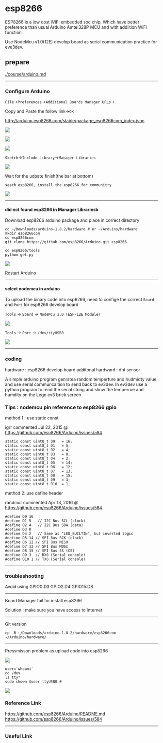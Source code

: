 # esp8266

ESP8266 is a low cost WiFi embedded soc chip. Which have better preference than usual Arduino Amtel328P MCU and with addiition WiFi function.

Use NodeMcu v1.0(12E) develop board as serial communication practice for eve3dev.

## prepare

[./course/arduino.md](./arduino.md) 

***
    
### Configure Arduino

`File`->`Preferences`->`Additional Boards Manager URLs`->

Copy and Paste the follow link->`OK`
   
http://arduino.esp8266.com/stable/package_esp8266com_index.json

![](./esp8266/0-go-preferences.png) 

![](./esp8266/1-preferences.png) 

![](./esp8266/3-added.png) 

`Sketch`->`Include Library`->`Manager Libraries`

![](./esp8266/5-select-boards-manager.png) 

Wait for the udpate finish(the bar at bottom)

	seach esp8266, install the esp8266 for communitry

![](./esp8266/7-install-esp8266-in-boards-manager.png) 


***

#### did not found esp8266 in Manager Librariesb

Download esp8266 arduino package and place in correct directory

    cd ~/Downloads/arduino-1.8.2/hardware # or ~/Arduino/hardware
    mkdir esp8266com
    cd esp8266com
    git clone https://github.com/esp8266/Arduino.git esp8266
    
    cd esp8266/tools
    python get.py
    
![](./esp8266/9-using-git-version.png) 
    
Restart Arduino

***

#### select nodemcu in arduino

To upload the binary code into esp8266, need to confige the correct `Board` and `Port` for esp8266 develop board

`Tools` -> `Board` -> `NodeMcu 1.0 (ESP-12E Module)`

![](./esp8266/11-select-the-board.png) 

`Tools` -> `Port` -> `/dev/ttyUSB0`

![](./esp8266/13-select-the-port.png) 


***

### coding

hardware : esp8266 develop board
additonal hardward : dht sensor

A simple arduino program genratea random temperture and hudmidty value and use serial communcaition to send back to ev3dev. In ev3dev use a python program to read the serial string and show the temperrue and humdity on the Lego ev3 brick screen

### Tips : nodemcu pin reference to esp8266 gpio
 
method 1 : use static const
 
igrr commented Jul 22, 2015 @ https://github.com/esp8266/Arduino/issues/584

    static const uint8_t D0   = 16;
    static const uint8_t D1   = 5;
    static const uint8_t D2   = 4;
    static const uint8_t D3   = 0;
    static const uint8_t D4   = 2;
    static const uint8_t D5   = 14;
    static const uint8_t D6   = 12;
    static const uint8_t D7   = 13;
    static const uint8_t D8   = 15;
    static const uint8_t D9   = 3;
    static const uint8_t D10  = 1;


    
method 2: use define header

randmor commented Apr 13, 2016 @ https://github.com/esp8266/Arduino/issues/584

    #define D0 16
    #define D1 5   // I2C Bus SCL (clock)
    #define D2 4   // I2C Bus SDA (data)
    #define D3 0
    #define D4 2   // Same as "LED_BUILTIN", but inverted logic
    #define D5 14 // SPI Bus SCK (clock)
    #define D6 12 // SPI Bus MISO 
    #define D7 13 // SPI Bus MOSI
    #define D8 15 // SPI Bus SS (CS)
    #define D9 3  // RX0 (Serial console)
    #define D10 1 // TX0 (Serial console)

***

### troubleshooting

Avoid using GPIO0:D3 GPIO2:D4 GPIO15:D8

***

Board Manager fail for install esp8266

Solution : make sure you have access to Internet

***

Git version

    cp -R ~/Downloads/arduino-1.8.2/hardware/esp8266com ~/Arduino/hardware/

***


Pressmisson problem as upload code into esp8266

![](./esp8266/30-cannot-access-ttyUSB0.png) 

    user=`whoami`
    cd /dev
    ls tty*
    sudo chown $user ttyUSB0 # 

![](./esp8266/33-fix-access-problem.png) 

### Reference Link

https://github.com/esp8266/Arduino/README.md
https://github.com/esp8266/Arduino/issues/584

***

### Useful Link

	

